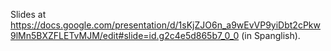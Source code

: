 Slides at
<https://docs.google.com/presentation/d/1sKjZJO6n_a9wEvVP9yiDbt2cPkw9lMn5BXZFLETvMJM/edit#slide=id.g2c4e5d865b7_0_0>
(in Spanglish).
